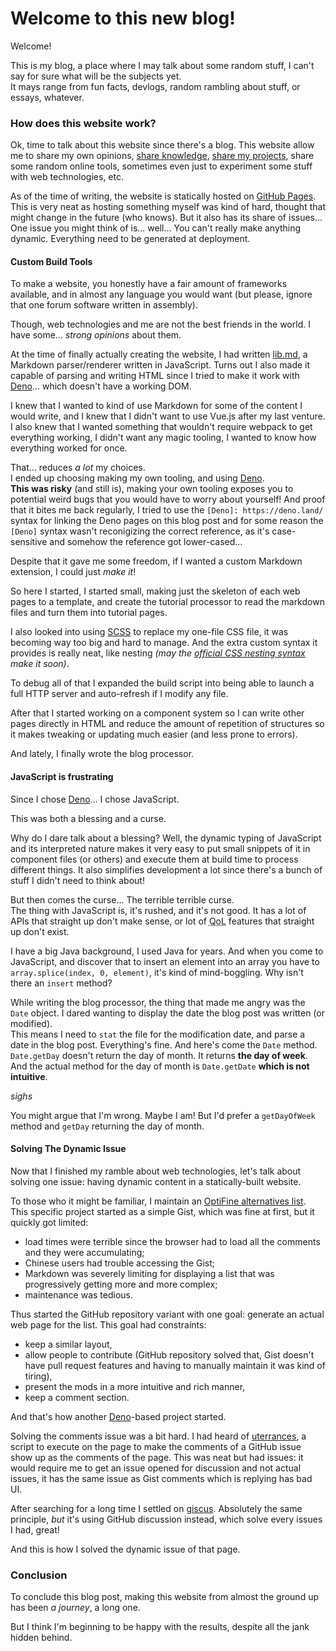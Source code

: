 # Welcome to this new blog!

<!--description: Welcome to this new blog! After some time I decided to finally get a blog so I can talk of various stuff whenever I want. -->
<!--author: lambdaurora -->
<!--tag: blog -->
<!--date: 2022-09-04 17:57:06 GMT+0200 -->
<!--modified: 2022-09-16 -->

Welcome!

This is my blog, a place where I may talk about some random stuff, I can't say for sure what will be the subjects yet.  
It mays range from fun facts, devlogs, random rambling about stuff, or essays, whatever.

### How does this website work?

Ok, time to talk about this website since there's a blog. This website allow me to share my own opinions, [share knowledge](/tutorials "Tutorials *wink wink*"), [share my projects](/projects "Projects"), share some random online tools, sometimes even just to experiment some stuff with web technologies, etc.

As of the time of writing, the website is statically hosted on [GitHub Pages](https://pages.github.com/). This is very neat as hosting something myself was kind of hard, thought that might change in the future (who knows). But it also has its share of issues...  
One issue you might think of is... well... You can't really make anything dynamic. Everything need to be generated at deployment.

#### Custom Build Tools

To make a website, you honestly have a fair amount of frameworks available, and in almost any language you would want (but please, ignore that one forum software written in assembly).

Though, web technologies and me are not the best friends in the world.
I have some... *strong opinions* about them.

At the time of finally actually creating the website, I had written [lib.md](https://github.com/LambdAurora/lib.md), a Markdown parser/renderer written in JavaScript. Turns out I also made it capable of parsing and writing HTML since I tried to make it work with [Deno]... which doesn't have a working DOM.

I knew that I wanted to kind of use Markdown for some of the content I would write, and I knew that I didn't want to use Vue.js after my last venture.
I also knew that I wanted something that wouldn't require webpack to get everything working, I didn't want any magic tooling, I wanted to know how everything worked for once.

That... reduces *a lot* my choices.  
I ended up choosing making my own tooling, and using [Deno].  
**This was risky** (and still is), making your own tooling exposes you to potential weird bugs that you would have to worry about yourself! And proof that it bites me back regularly, I tried to use the `[Deno]: https://deno.land/` syntax for linking the Deno pages on this blog post and for some reason the `[Deno]` syntax wasn't reconigizing the correct reference, as it's case-sensitive and somehow the reference got lower-cased...

Despite that it gave me some freedom, if I wanted a custom Markdown extension, I could just *make it*!

So here I started, I started small, making just the skeleton of each web pages to a template, and create the tutorial processor to read the markdown files and turn them into tutorial pages.

I also looked into using [SCSS](https://sass-lang.com/) to replace my one-file CSS file, it was becoming way too big and hard to manage. And the extra custom syntax it provides is really neat, like nesting *(may the [official CSS nesting syntax](https://www.w3.org/TR/css-nesting-1/) make it soon)*.

To debug all of that I expanded the build script into being able to launch a full HTTP server and auto-refresh if I modify any file.

After that I started working on a component system so I can write other pages directly in HTML and reduce the amount of repetition of structures so it makes tweaking or updating much easier (and less prone to errors).

And lately, I finally wrote the blog processor.

#### JavaScript is frustrating

Since I chose [Deno]... I chose JavaScript.

This was both a blessing and a curse.

Why do I dare talk about a blessing? Well, the dynamic typing of JavaScript and its interpreted nature makes it very easy to put small snippets of it in component files (or others) and execute them at build time to process different things. It also simplifies development a lot since there's a bunch of stuff I didn't need to think about!

But then comes the curse... The terrible terrible curse.  
The thing with JavaScript is, it's rushed, and it's not good.
It has a lot of APIs that straight up don't make sense, or lot of <abbr title="Quality-of-Life">QoL</abbr> features that straight up don't exist.

I have a big Java background, I used Java for years. And when you come to JavaScript, and discover that to insert an element into an array you have to `array.splice(index, 0, element)`, it's kind of mind-boggling. Why isn't there an `insert` method?

While writing the blog processor, the thing that made me angry was the `Date` object.
I dared wanting to display the date the blog post was written (or modified).  
This means I need to `stat` the file for the modification date, and parse a date in the blog post. Everything's fine.
And here's come the `Date` method. `Date.getDay` doesn't return the day of month. It returns **the day of week**. And the actual method for the day of month is `Date.getDate` **which is not intuitive**.

*sighs*

You might argue that I'm wrong. Maybe I am! But I'd prefer a `getDayOfWeek` method and `getDay` returning the day of month.

#### Solving The Dynamic Issue

Now that I finished my ramble about web technologies, let's talk about solving one issue: having dynamic content in a statically-built website.

To those who it might be familiar, I maintain an [OptiFine alternatives list](/optifine_alternatives).
This specific project started as a simple Gist, which was fine at first, but it quickly got limited:
 - load times were terrible since the browser had to load all the comments and they were accumulating;
 - Chinese users had trouble accessing the Gist;
 - Markdown was severely limiting for displaying a list that was progressively getting more and more complex;
 - maintenance was tedious.

Thus started the GitHub repository variant with one goal: generate an actual web page for the list.
This goal had constraints:
 - keep a similar layout,
 - allow people to contribute (GitHub repository solved that, Gist doesn't have pull request features and having to manually maintain it was kind of tiring),
 - present the mods in a more intuitive and rich manner,
 - keep a comment section.

And that's how another [Deno][deno]-based project started.

Solving the comments issue was a bit hard. I had heard of [uterrances](https://utteranc.es/), a script to execute on the page to make the comments of a GitHub issue show up as the comments of the page. This was neat but had issues: it would require me to get an issue opened for discussion and not actual issues, it has the same issue as Gist comments which is replying has bad UI.

After searching for a long time I settled on [giscus](https://giscus.app/). Absolutely the same principle, *but* it's using GitHub discussion instead, which solve every issues I had, great!

And this is how I solved the dynamic issue of that page.

### Conclusion

To conclude this blog post, making this website from almost the ground up has been *a journey*, a long one.

But I think I'm beginning to be happy with the results, despite all the jank hidden behind.

[deno]: https://deno.land/

